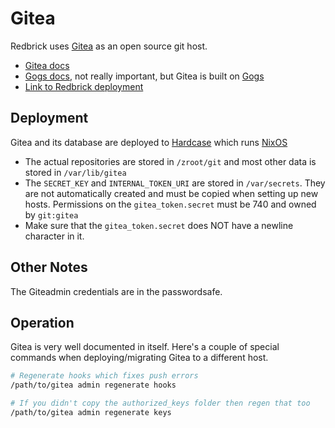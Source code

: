 # Gitea

Redbrick uses [Gitea](https://gitea.io/en-US/) as an open source git host.

- [Gitea docs](https://docs.gitea.io/en-us/)
- [Gogs docs](https://gogs.io/docs), not really important, but Gitea is built on [Gogs](https://gogs.io/)
- [Link to Redbrick deployment](https://git.redbrick.dcu.ie/)

## Deployment

Gitea and its database are deployed to [Hardcase](../hardware/nix/hardcase.md) which runs [NixOS](../procedures/nixos.md)

- The actual repositories are stored in `/zroot/git` and most other data is stored in `/var/lib/gitea`
- The `SECRET_KEY` and `INTERNAL_TOKEN_URI` are stored in `/var/secrets`. They are not automatically created and must be
copied when setting up new hosts. Permissions on the `gitea_token.secret` must be 740 and owned by `git:gitea`
- Make sure that the `gitea_token.secret` does NOT have a newline character in it.

## Other Notes

The Giteadmin credentials are in the passwordsafe.

## Operation

Gitea is very well documented in itself. Here's a couple of special commands when deploying/migrating Gitea to a
different host.

```bash
# Regenerate hooks which fixes push errors
/path/to/gitea admin regenerate hooks

# If you didn't copy the authorized_keys folder then regen that too
/path/to/gitea admin regenerate keys
```
